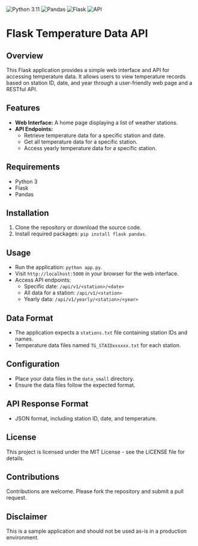 ![Python 3.11](https://img.shields.io/badge/python-3.11-blue.svg)
![Pandas](https://img.shields.io/badge/pandas-%20-yellow.svg)
![Flask](https://img.shields.io/badge/flask-%20-blue.svg)
![API](https://img.shields.io/badge/API-%20-green.svg)

# Flask Temperature Data API

## Overview
This Flask application provides a simple web interface and API for accessing temperature data. 
It allows users to view temperature records based on station ID, date, and year through a user-friendly web page and a RESTful API.

## Features
- **Web Interface:** A home page displaying a list of weather stations.
- **API Endpoints:**
  - Retrieve temperature data for a specific station and date.
  - Get all temperature data for a specific station.
  - Access yearly temperature data for a specific station.

## Requirements
- Python 3
- Flask
- Pandas

## Installation
1. Clone the repository or download the source code.
2. Install required packages: `pip install flask pandas`.

## Usage
- Run the application: `python app.py`.
- Visit `http://localhost:5000` in your browser for the web interface.
- Access API endpoints:
  - Specific date: `/api/v1/<station>/<date>`
  - All data for a station: `/api/v1/<station>`
  - Yearly data: `/api/v1/yearly/<station>/<year>`

## Data Format
- The application expects a `stations.txt` file containing station IDs and names.
- Temperature data files named `TG_STAIDxxxxxx.txt` for each station.

## Configuration
- Place your data files in the `data_small` directory.
- Ensure the data files follow the expected format.

## API Response Format
- JSON format, including station ID, date, and temperature.

## License
This project is licensed under the MIT License - see the LICENSE file for details.

## Contributions
Contributions are welcome. Please fork the repository and submit a pull request.

## Disclaimer
This is a sample application and should not be used as-is in a production environment.


